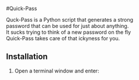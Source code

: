 #Quick-Pass

Quck-Pass is a Python script that generates a strong  
password that can be used for just about anything.  
It sucks trying to think of a new password on the fly  
Quick-Pass takes care of that ickyness for you.  

## Installation
1. Open a terminal window and enter:  






